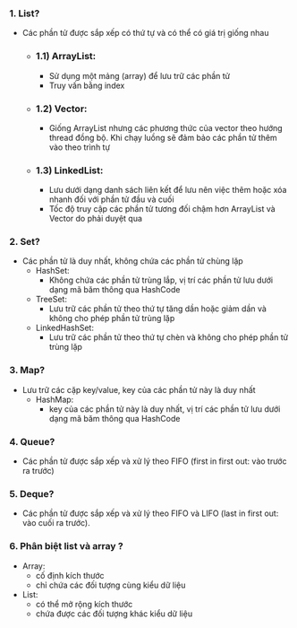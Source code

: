 ### 1. List?
- Các phần tử được sắp xếp có thứ tự và có thể có giá trị giống nhau
    - ### 1.1) ArrayList: 
         - Sử dụng một mảng (array) để lưu trữ các phần tử
         - Truy vấn bằng index
    - ### 1.2) Vector:
         - Giống ArrayList nhưng các phương thức của vector theo hướng thread đồng bộ. Khi chạy luồng sẽ đảm bảo các phần tử thêm vào theo trình tự
    - ### 1.3) LinkedList: 
        - Lưu dưới dạng danh sách liên kết để lưu nên việc thêm hoặc xóa nhanh đối với phần tử đầu và cuối
        - Tốc độ truy cập các phần tử tương đối chậm hơn ArrayList và Vector do phải duyệt qua

### 2. Set?
- Các phần tử là duy nhất, không chứa các phần tử chùng lặp
    - HashSet: 
        - Không chứa các phần tử trùng lắp, vị trí các phần tử lưu dưới dạng mã băm thông qua HashCode
    - TreeSet: 
        - Lưu trữ các phần tử theo thứ tự tăng dần hoặc giảm dần và không cho phép phần tử trùng lặp
    - LinkedHashSet: 
        - Lưu trữ các phần tử theo thứ tự chèn và không cho phép phần tử trùng lặp
    
    
### 3. Map?
- Lưu trữ các cặp key/value, key của các phần tử này là duy nhất
    - HashMap: 
        - key của các phần tử này là duy nhất, vị trí các phần tử lưu dưới dạng mã băm thông qua HashCode

### 4. Queue?
- Các phần tử được sắp xếp và xử lý theo FIFO (first in first out: vào trước ra trước)


### 5. Deque?
- Các phần tử được sắp xếp và xử lý theo FIFO và LIFO (last in first out: vào cuối ra trước).

### 6. Phân biệt list và array ?
- Array: 
    - cố định kích thước
    - chỉ chứa các đối tượng cùng kiểu dữ liệu
- List: 
    - có thể mở rộng kích thước
    - chứa được các đối tượng khác kiểu dữ liệu

